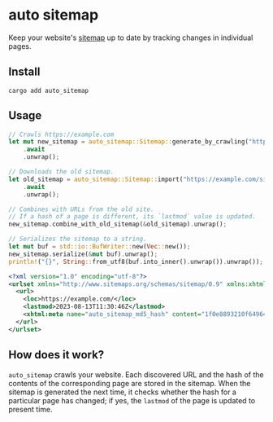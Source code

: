 # auto sitemap

Keep your website's [sitemap](https://en.wikipedia.org/wiki/Sitemaps) up to date by tracking changes in individual pages.

## Install

```
cargo add auto_sitemap
```

## Usage

```rust
// Crawls https://example.com
let mut new_sitemap = auto_sitemap::Sitemap::generate_by_crawling("https://example.com")
    .await
    .unwrap();

// Downloads the old sitemap.
let old_sitemap = auto_sitemap::Sitemap::import("https://example.com/sitemap.xml")
    .await
    .unwrap();

// Combines with URLs from the old site.
// If a hash of a page is different, its `lastmod` value is updated.
new_sitemap.combine_with_old_sitemap(&old_sitemap).unwrap();

// Serializes the sitemap to a string.
let mut buf = std::io::BufWriter::new(Vec::new());
new_sitemap.serialize(&mut buf).unwrap();
println!("{}", String::from_utf8(buf.into_inner().unwrap()).unwrap());
```

```xml
<?xml version="1.0" encoding="utf-8"?>
<urlset xmlns="http://www.sitemaps.org/schemas/sitemap/0.9" xmlns:xhtml="http://www.w3.org/1999/xhtml">
  <url>
    <loc>https://example.com/</loc>
    <lastmod>2023-08-13T11:30:46Z</lastmod>
    <xhtml:meta name="auto_sitemap_md5_hash" content="1f0e8893210f6496401d171ff77c7e92" />
  </url>
</urlset>
```

## How does it work?

`auto_sitemap` crawls your website.
Each discovered URL and the hash of the contents of the corresponding page are stored in the sitemap.
When the sitemap is generated the next time, it checks whether the hash for a particular page has changed; if yes, the `lastmod` of the page is updated to present time.
